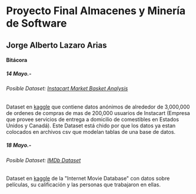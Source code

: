 # Proyecto Final Almacenes y Minería de Software

## Jorge Alberto Lazaro Arias

#### Bitácora

##### 14 Mayo.-
###### Posible Dataset: *[Instacart Market Basket Analysis](https://www.kaggle.com/c/instacart-market-basket-analysis/)*
Dataset en [kaggle](https://www.kaggle.com/) que contiene datos anónimos de alrededor de 3,000,000 de ordenes de compras de mas de 200,000 usuarios de Instacart (Empresa que provee servicios de entrega a domicilio de comestibles en Estados Unidos y Canadá).
Este Dataset está chido por que los datos ya estan colocados en archivos csv que modelan tablas de una base de datos.

##### 18 Mayo.-
###### Posible Dataset: *[IMDb Dataset](https://www.kaggle.com/ashirwadsangwan/imdb-dataset)*
Dataset en [kaggle](https://www.kaggle.com/) de la "Internet Movie Database" con datos sobre películas, su calificación y las personas que trabajaron en ellas.